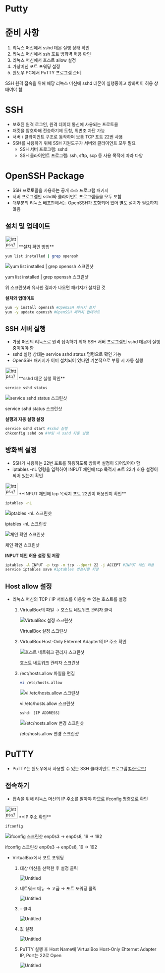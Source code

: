 # Putty

# 준비 사항

1. 리눅스 머신에서 sshd 데몬 실행 상태 확인
2. 리눅스 머신에서 ssh 포트 방화벽 허용 확인
3. 리눅스 머신에서 호스트 allow 설정
4. 가상머신 포트 포워딩 설정
5. 윈도우 PC에서 PuTTY 프로그램 준비

SSH 원격 접속을 위해 해당 리눅스 머신에 sshd 데몬이 실행중이고 방화벽이 허용 상태여야 함

# SSH

- 보호된 원격 로그인, 원격 데이터 통신에 사용되는 프로토콜
- 패킷을 암호화해 전송하기에 도청, 위변조 차단 가능
- 서버 / 클라이언트 구조로 동작하며 보통 TCP 포트 22번 사용
- SSH를 사용하기 위해 SSH 지원도구가 서버와 클라이언트 모두 필요
    - SSH 서버 프로그램: sshd
    - SSH 클라이언트 프로그램: ssh, sftp, scp 등 사용 목적에 따라 다양

# OpenSSH Package

- SSH 프로토콜을 사용하는 공개 소스 프로그램 패키지
- 서버 프로그램인 sshd와 클라이언트 프로그램들을 모두 포함
- 대부분의 리눅스 배포판에서는 OpenSSH가 포함되어 있어 별도 설치가 필요하지 않음

## 설치 및 업데이트

<aside>
<img src="https://www.notion.so/icons/exclamation-mark_gray.svg" alt="https://www.notion.so/icons/exclamation-mark_gray.svg" width="40px" /> **설치 확인 방법**

```bash
yum list installed | grep openssh
```

![yum list installed | grep openssh 스크린샷](./Putty/Untitled.png)

yum list installed | grep openssh 스크린샷

위 스크린샷과 유사한 결과가 나오면 패키지가 설치된 것

**설치와 업데이트**

```bash
yum -y install openssh #OpenSSH 패키지 설치
yum -y update openssh #OpenSSH 패키지 업데이트
```

</aside>

## SSH 서버 실행

- 가상 머신의 리눅스로 원격 접속하기 위해 SSH 서버 프로그램인 sshd 데몬이 실행중이여야 함
- sshd 실행 상태는 service sshd status 명령으로 확인 가능
- OpenSSH 패키지가 이미 설치되어 있다면 기본적으로 부팅 시 자동 실행

<aside>
<img src="https://www.notion.so/icons/exclamation-mark_gray.svg" alt="https://www.notion.so/icons/exclamation-mark_gray.svg" width="40px" /> **sshd 데몬 실행 확인**

```bash
service sshd status
```

![service sshd status 스크린샷](./Putty/Untitled%201.png)

service sshd status 스크린샷

**실행과 자동 실행 설정**

```bash
service sshd start #sshd 실행
chkconfig sshd on #부팅 시 sshd 자동 실행
```

</aside>

## 방화벽 설정

- SSH가 사용하는 22번 포트를 허용하도록 방화벽 설정이 되어있어야 함
- iptables -nL 명령을 입력하여 INPUT 체인에 tcp 목적지 포트 22가 허용 설정이 되어 있는지 확인

<aside>
<img src="https://www.notion.so/icons/exclamation-mark_gray.svg" alt="https://www.notion.so/icons/exclamation-mark_gray.svg" width="40px" /> **INPUT 체인에 tcp 목적지 포트 22번이 허용인지 확인**

```bash
iptables -nL
```

![iptables -nL 스크린샷](./Putty/Untitled%202.png)

iptables -nL 스크린샷

![체인 확인 스크린샷](./Putty/Untitled%203.png)

체인 확인 스크린샷

**INPUT 체인 허용 설정 및 저장**

```bash
iptables -A INPUT -p tcp -m tcp --dport 22 -j ACCEPT #INPUT 체인 허용
service iptables save #iptables 변경사항 저장
```

</aside>

## Host allow 설정

- 리눅스 머신의 TCP / IP 서비스를 이용할 수 있는 호스트를 설정
    1. VirtualBox의 파일 → 호스트 네트워크 관리자 클릭
       
        ![VirtualBox 설정 스크린샷](./Putty/Untitled%204.png)
        
        VirtualBox 설정 스크린샷
        
    2. VirtualBox Host-Only Ehternet Adapter의 IP 주소 확인
       
        ![호스트 네트워크 관리자 스크린샷](./Putty/Untitled%205.png)
        
        호스트 네트워크 관리자 스크린샷
        
    3. /ect/hosts.allow 파일을 편집
       
        ```bash
        vi /etc/hosts.allow
        ```
        
        ![vi /etc/hosts.allow 스크린샷](./Putty/Untitled%206.png)
        
        vi /etc/hosts.allow 스크린샷
        
        ```bash
        sshd: [IP ADDRESS]
        ```
        
        ![/etc/hosts.allow 변경 스크린샷](./Putty/Untitled%207.png)
        
        /etc/hosts.allow 변경 스크린샷
        

# PuTTY

- PuTTY는 윈도우에서 사용할 수 있는 SSH 클라이언트 프로그램([다운로드](https://www.chiark.greenend.org.uk/~sgtatham/putty/latest.html))

## 접속하기

- 접속을 위해 리눅스 머신의 IP 주소를 알아야 하므로 ifconfig 명령으로 확인

<aside>
<img src="https://www.notion.so/icons/exclamation-mark_gray.svg" alt="https://www.notion.so/icons/exclamation-mark_gray.svg" width="40px" /> **IP 주소 확인**

```bash
ifconfig
```

![ifconfig 스크린샷 enp0s3 → enp0s8, 19 → 192](./Putty/Untitled%208.png)

ifconfig 스크린샷 enp0s3 → enp0s8, 19 → 192

</aside>

- VirtualBox에서 포트 포워딩
    1. 대상 머신을 선택한 후 설정 클릭
       
        ![Untitled](./Putty/Untitled%209.png)
        
    2. 네트워크 메뉴 → 고급 → 포트 포워딩 클릭
       
        ![Untitled](./Putty/Untitled%2010.png)
        
    3. `+` 클릭
       
        ![Untitled](./Putty/Untitled%2011.png)
        
    4. 값 설정
       
        ![Untitled](./Putty/Untitled%2012.png)
        
    5. PuTTY 실행 후 Host Name에 VirtualBox Host-Only Ehternet Adapter IP, Port는 22로 Open
       
        ![Untitled](./Putty/Untitled%2013.png)
